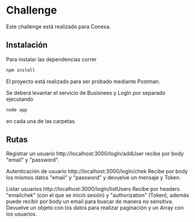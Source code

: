# Challenge 

Este challenge está realizado para Conexa.

##  Instalación

Para instalar las dependencias correr 

```bash
npm install
```
El proyecto está realizado para ser probado mediante Postman. 

Se deberá levantar el servicio de Busisnees y LogIn por separado ejecutando
```bash
node app
```
en cada una de las carpetas.

## Rutas
  
   Registrar un usuario http://localhost:3000/logIn/addUser
   recibe por body "email" y "password".
   
   Autenticación de usuario http://localhost:3000/logIn/chek
   Recibe por body los mismos datos "email" y "password" y devuelve un mensaje y Token.
   
   Listar usuarios http://localhost:3000/logIn/listUsers
   Recibe por headers "emailchek" (con el que se inició sesión) y "authorization" (Token), además
   puede recibir por body un email para buscar de manera no sensitiva. Devuelve un objeto con los
   datos para realizar paginación y un Array con los usuarios.
